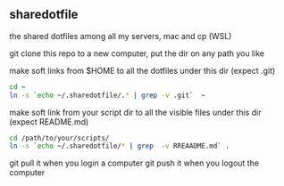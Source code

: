 ## sharedotfile
the shared dotfiles among all my servers, mac and cp (WSL)

git clone this repo to a new computer, put the dir on any path you like

make soft links from $HOME to  all the dotfiles under this dir  (expect .git) 
```bash
cd ~
ln -s `echo ~/.sharedotfile/.* | grep -v .git`  ~
```

make soft link from your script dir to all the visible files under this dir (expect README.md)
```bash
cd /path/to/your/scripts/
ln -s `echo ~/.sharedotfile/* | grep  -v RREAADME.md` .
```

git pull it when you login a computer
git push it when you logout the computer
